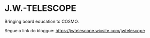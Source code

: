 # J.W.-TELESCOPE
Bringing board education to COSMO.

Segue  o link do bloggue:
https://jwtelescope.wixsite.com/jwtelescope


